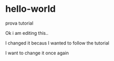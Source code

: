 # hello-world
prova tutorial

Ok i am editing this..

I changed it becaus I wanted to follow the tutorial

I want to change it once again
